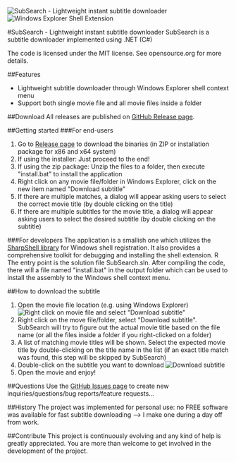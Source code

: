 ![SubSearch - Lightweight instant subtitle downloader](https://lh3.googleusercontent.com/-m24ec1Bwbs4/Vaep-wtRcoI/AAAAAAAAD-g/NeF2n4f1ivw/s64-Ic42/SubSearchBig.png)
![Windows Explorer Shell Extension](https://lh3.googleusercontent.com/-eUG4WTu6yd0/VaiJF-geueI/AAAAAAAAD_A/NRGaxfqHvC8/s394-Ic42/Slogan.png)

#SubSearch - Lightweight instant subtitle downloader
SubSearch is a subtitle downloader implemented using .NET (C#)

The code is licensed under the MIT license. See opensource.org for more details.

##Features
* Lightweight subtitle downloader through Windows Explorer shell context menu
* Support both single movie file and all movie files inside a folder

##Download
All releases are published on [GitHub Release page](https://github.com/tu-tran/SubSearch/releases).

##Getting started
###For end-users
1. Go to  [Release page](https://github.com/tu-tran/SubSearch/releases) to download the binaries (in ZIP or installation package for x86 and x64 system)
2. If using the installer: Just proceed to the end!
3. If using the zip package: Unzip the files to a folder, then execute "install.bat" to install the application
4. Right click on any movie file/folder in Windows Explorer, click on the new item named "Download subtitle"
5. If there are multiple matches, a dialog will appear asking users to select the correct movie title (by double clicking on the title)
6. If there are multiple subtitles for the movie title, a dialog will appear asking users to select the desired subtitle (by double clicking on the subtitle)

###For developers
The application is a smallish one which utilizes the [SharpShell library](https://github.com/dwmkerr/sharpshell) for Windows shell registration. It also provides a comprehensive toolkit for debugging and installing the shell extension. R
The entry point is the solution file SubSearch.sln. After compiling the code, there will a file named "install.bat" in the output folder which can be used to install the assembly to the Windows shell context menu.

##How to download the subtitle
1. Open the movie file location (e.g. using Windows Explorer)
![Right click on movie file and select "Download subtitle"](https://lh3.googleusercontent.com/--hpRAs_EyZ4/VaiMcGGSFEI/AAAAAAAAD_k/SmEym47tPWc/s394-Ic42/RightClickAndSelect.png)
2. Right click on the move file/folder, select "Download subtitle". SubSearch will try to figure out the actual movie title based on the file name (or all the files inside a folder if you right-clicked on a folder)
3. A list of matching movie titles will be shown. Select the expected movie title by double-clicking on the title name in the list (if an exact title match was found, this step will be skipped by SubSearch)
4. Double-click on the subtitle you want to download
![Download subtitle](https://lh3.googleusercontent.com/-uPWDYxbKvg0/VaiMJJ5PwgI/AAAAAAAAD_U/L-4i1u7V5N8/s531-Ic42/SelectSubtitle.png)
5. Open the movie and enjoy!

##Questions
Use the [GitHub Issues page](https://github.com/tu-tran/SubSearch/issues) to create new inquiries/questions/bug reports/feature requests...

##History
The project was implemented for personal use: no FREE software was available for fast subtitle downloading --> I make one during a day off from work.

##Contribute
This project is continuously evolving and any kind of help is greatly appreciated. You are more than welcome to get involved in the development of the project.
